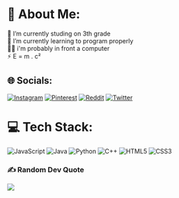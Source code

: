 # 💫 About Me:
📖 I’m currently studing on 3th grade<br>
🌱 I’m currently learning to program properly<br>
🧑‍💻 i'm probably in front a computer<br>
⚡ E = m . c²


## 🌐 Socials:
[![Instagram](https://img.shields.io/badge/Instagram-%23E4405F.svg?logo=Instagram&logoColor=white)](https://instagram.com/francaph_) [![Pinterest](https://img.shields.io/badge/Pinterest-%23E60023.svg?logo=Pinterest&logoColor=white)](https://pinterest.com/francaph_) [![Reddit](https://img.shields.io/badge/Reddit-%23FF4500.svg?logo=Reddit&logoColor=white)](https://reddit.com/user/PedroFranca1) [![Twitter](https://img.shields.io/badge/Twitter-%231DA1F2.svg?logo=Twitter&logoColor=white)](https://twitter.com/FrancaPh_) 

# 💻 Tech Stack:
![JavaScript](https://img.shields.io/badge/javascript-%23323330.svg?style=for-the-badge&logo=javascript&logoColor=%23F7DF1E) ![Java](https://img.shields.io/badge/java-%23ED8B00.svg?style=for-the-badge&logo=java&logoColor=white) ![Python](https://img.shields.io/badge/python-3670A0?style=for-the-badge&logo=python&logoColor=ffdd54) ![C++](https://img.shields.io/badge/c++-%2300599C.svg?style=for-the-badge&logo=c%2B%2B&logoColor=white) ![HTML5](https://img.shields.io/badge/html5-%23E34F26.svg?style=for-the-badge&logo=html5&logoColor=white) ![CSS3](https://img.shields.io/badge/css3-%231572B6.svg?style=for-the-badge&logo=css3&logoColor=white)

### ✍️ Random Dev Quote
![](https://quotes-github-readme.vercel.app/api?type=horizontal&theme=dark)
